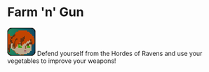 # Farm 'n' Gun

<img src="Sprites/Icono-01.png">
 Defend yourself from the Hordes of Ravens and use your vegetables to improve your weapons!
